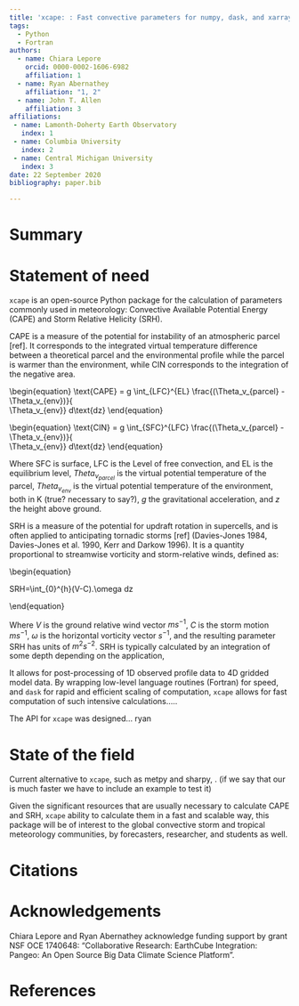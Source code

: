 ```yaml
---
title: 'xcape: : Fast convective parameters for numpy, dask, and xarray'
tags:
  - Python
  - Fortran
authors:
  - name: Chiara Lepore
    orcid: 0000-0002-1606-6982
    affiliation: 1 
  - name: Ryan Abernathey
    affiliation: "1, 2"
  - name: John T. Allen
    affiliation: 3
affiliations:
 - name: Lamonth-Doherty Earth Observatory
   index: 1
 - name: Columbia University
   index: 2
 - name: Central Michigan University
   index: 3
date: 22 September 2020
bibliography: paper.bib

---
```


# Summary


# Statement of need 

`xcape` is an open-source Python package for the calculation of parameters 
commonly used in meteorology: Convective Available Potential Energy (CAPE) and 
Storm Relative Helicity (SRH). 

CAPE is a measure of the potential for instability of an atmospheric parcel [ref]. It corresponds to the integrated virtual temperature difference between a theoretical parcel and the environmental profile while the parcel is warmer than the environment, while CIN corresponds to the integration of the negative area. 

\begin{equation}
\text{CAPE} = g \int_{LFC}^{EL} \frac{(\Theta_v_{parcel} - \Theta_v_{env})}{  \
              \Theta_v_{env}} d\text{dz}
\end{equation}

\begin{equation}
\text{CIN} = g \int_{SFC}^{LFC} \frac{(\Theta_v_{parcel} - \Theta_v_{env})}{  \
              \Theta_v_{env}} d\text{dz}
\end{equation}

Where SFC is surface, LFC is the Level of free convection, and EL is the equilibrium level, $Theta_v_{parcel}$ is the virtual potential temperature of the parcel, $Theta_v_{env}$ is the virtual potential temperature of the environment, both in K (true? necessary to say?), $g$ the gravitational acceleration, and $z$ the height above ground. 

SRH is a measure of the potential for updraft rotation in supercells, and is often applied to anticipating tornadic storms [ref] (Davies-Jones 1984, Davies-Jones et al. 1990, Kerr and Darkow 1996). It is a quantity proportional to streamwise vorticity and storm-relative winds, defined as: 

\begin{equation}

  SRH=\int_{0}^{h}(V-C).\omega dz   

\end{equation}

Where $V$ is the ground relative wind vector $ms^{-1}$, $C$ is the storm motion $ms^{-1}$, $\omega$ is the horizontal vorticity vector $s^{-1}$, and the resulting parameter SRH has units of $m^{2}s^{-2}$. SRH is typically calculated by an integration of some depth depending on the application,


It allows for post-processing of 1D observed profile data to 4D gridded 
model data. By wrapping low-level language routines (Fortran) for speed, and `dask` for rapid and efficient scaling of computation, `xcape` allows for fast computation of such intensive calculations…..

The API for `xcape` was designed… ryan

# State of the field 
Current alternative to `xcape`, such as metpy and sharpy, . (if we say that our is much faster we have to include an example to test it)

Given the significant resources that are usually necessary to calculate CAPE and SRH, `xcape` ability to calculate them in a fast and scalable way, this package will be of interest to the global convective storm and tropical meteorology communities, by forecasters, researcher, and students as well.




# Citations


# Acknowledgements

Chiara Lepore and Ryan Abernathey acknowledge funding support by grant NSF OCE 1740648: “Collaborative Research:  EarthCube Integration:  Pangeo:  An Open Source Big Data Climate Science Platform”.

# References
